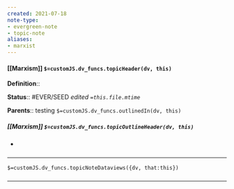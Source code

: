 ```yaml
---
created: 2021-07-18
note-type: 
- evergreen-note
- topic-note
aliases:
- marxist
---
```

 
#### [[Marxism]] `$=customJS.dv_funcs.topicHeader(dv, this)`


**Definition**::

**Status**::  #EVER/SEED 
*edited `=this.file.mtime`*

**Parents**:: testing
`$=customJS.dv_funcs.outlinedIn(dv, this)`

##### [[Marxism]] `$=customJS.dv_funcs.topicOutlineHeader(dv, this)`
- 

### <hr class="dataviews"/>

`$=customJS.dv_funcs.topicNoteDataviews({dv, that:this})`


### <hr class="references"/>